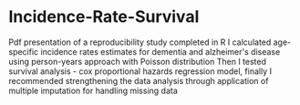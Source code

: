 # Incidence-Rate-Survival

Pdf presentation of a reproducibility study completed in R 
I calculated age-specific incidence rates estimates for dementia and alzheimer's disease using person-years approach with Poisson distribution
Then I tested survival analysis - cox proportional hazards regression model, finally I recommended 
strengthening the data analysis through application of multiple imputation for handling missing data
